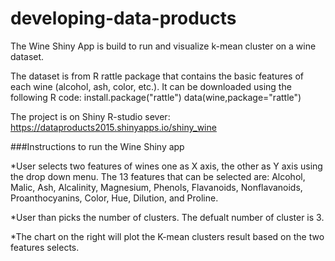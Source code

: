 # developing-data-products

The Wine Shiny App is build to run and visualize k-mean cluster on a wine dataset. 

The dataset is from R rattle package that contains the basic features of each wine (alcohol, ash, color, etc.). It can be downloaded using the following R code:
install.package("rattle")
data(wine,package="rattle")

The project is on Shiny R-studio sever: https://dataproducts2015.shinyapps.io/shiny_wine

###Instructions to run the Wine Shiny app 

*User selects two features of wines one as X axis, the other as Y axis using the drop down menu. The 13 features that can be selected are: Alcohol, Malic, Ash, Alcalinity, Magnesium, Phenols, Flavanoids, Nonflavanoids, Proanthocyanins, Color, Hue, Dilution, and Proline. 

*User than picks the number of clusters. The defualt number of cluster is 3. 

*The chart on the right will plot the K-mean clusters result based on the two features selects. 


